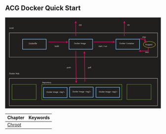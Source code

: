 ## ACG Docker Quick Start

![](docker_archi_map_hozy.png)

|Chapter|Keywords|
|:------|:-------|
|[Chroot](./notes/2_1_chroot.md)||



